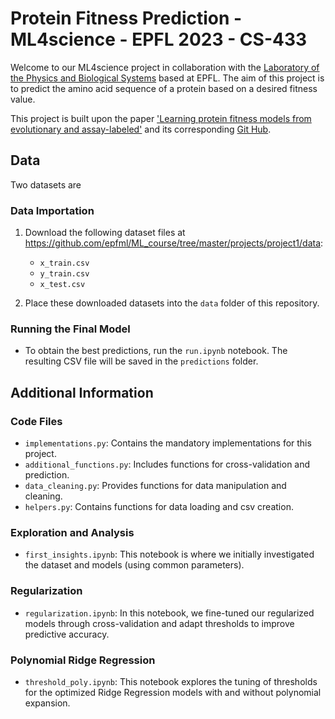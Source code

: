 
# Protein Fitness Prediction - ML4science - EPFL 2023 - CS-433

Welcome to our ML4science project in collaboration with the [Laboratory of the Physics and Biological Systems](https://www.epfl.ch/labs/lpbs/) based at EPFL. The aim of this project is to predict the amino acid sequence of a protein based on a desired fitness value. 

This project is built upon the paper ['Learning protein fitness models from evolutionary and assay-labeled'](https://www.nature.com/articles/s41587-021-01146-5) and its corresponding [Git Hub](https://github.com/chloechsu/combining-evolutionary-and-assay-labelled-data). 


## Data

Two datasets are 

### Data Importation
1. Download the following dataset files at https://github.com/epfml/ML_course/tree/master/projects/project1/data:
   - `x_train.csv` 
   - `y_train.csv`
   - `x_test.csv`

2. Place these downloaded datasets into the `data` folder of this repository.

### Running the Final Model
- To obtain the best predictions, run the `run.ipynb` notebook. The resulting CSV file will be saved in the `predictions` folder.

## Additional Information

### Code Files
- `implementations.py`: Contains the mandatory implementations for this project.
- `additional_functions.py`: Includes functions for cross-validation and prediction.
- `data_cleaning.py`: Provides functions for data manipulation and cleaning.
- `helpers.py`: Contains functions for data loading and csv creation.

### Exploration and Analysis
- `first_insights.ipynb`: This notebook is where we initially investigated the dataset and models (using common parameters).

### Regularization
- `regularization.ipynb`: In this notebook, we fine-tuned our regularized models through cross-validation and adapt thresholds to improve predictive accuracy.

### Polynomial Ridge Regression
- `threshold_poly.ipynb`: This notebook explores the tuning of thresholds for the optimized Ridge Regression models with and without polynomial expansion.
